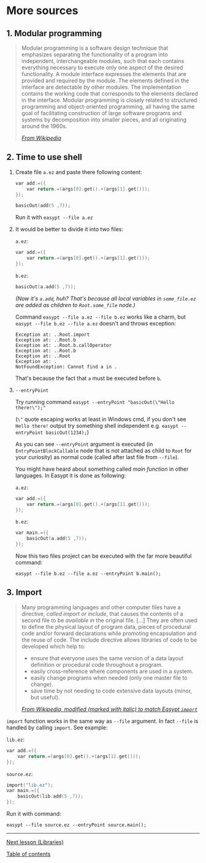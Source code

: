 # More sources

## 1. Modular programming

> Modular programming is a software design technique that emphasizes separating the functionality of a program into independent, interchangeable modules, such that each contains everything necessary to execute only one aspect of the desired functionality. A module interface expresses the elements that are provided and required by the module. The elements defined in the interface are detectable by other modules. The implementation contains the working code that corresponds to the elements declared in the interface. Modular programming is closely related to structured programming and object-oriented programming, all having the same goal of facilitating construction of large software programs and systems by decomposition into smaller pieces, and all originating around the 1960s.
> 
> [_From Wikipedia_](https://en.wikipedia.org/wiki/Modular_programming)

## 2. Time to use shell

1. Create file `a.ez` and paste there following content:

   ```c
   var add.=({
       var return.=(args[0].get().+(args[1].get()));
   });

   basicOut(add(5 ,7));
   ```
   
   Run it with `easypt --file a.ez`

2. It would be better to divide it into two files:
   
   `a.ez`:
   
   ```c
   var add.=({
       var return.=(args[0].get().+(args[1].get()));
   });
   ```

   `b.ez`:
   
   ```c
   basicOut(a.add(5 ,7));
   ```

   _(Now it's `a.add`, huh? That's because all local variables in `some_file.ez` are added as children to `Root.some_file` node.)_

   Command `easypt --file a.ez --file b.ez` works like a charm, but `easypt --file b.ez --file a.ez` doesn't and throws exception:

   ```
   Exception at: ..Root.import
   Exception at: ..Root.b
   Exception at: ..Root.b.callOperator
   Exception at: ..Root.b
   Exception at: ..Root
   Exception at: .
   NotFoundException: Cannot find a in .
   ```

   That's because the fact that `a` must be executed before `b`.

3. `--entryPoint`
   
   Try running command `easypt --entryPoint "basicOut(\"Hello there!\");"`

   (`\"` quote escaping works at least in Windows cmd, if you don't see `Hello there!` output try something shell independent e.g. `easypt --entryPoint basicOut(1234);`)

   As you can see `--entryPoint` argument is executed (in `EntryPointBlockCallable` node that is not attached as child to `Root` for your curiosity) as normal code (called after last file from `--file`).

   You might have heard about something called _main function_ in other languages. In Easypt it is done as following:

   `a.ez`:

   ```c
   var add.=({
       var return.=(args[0].get().+(args[1].get()));
   });
   ```

   `b.ez`:
   
   ```c
   var main.=({
       basicOut(a.add(5 ,7));
   });
   ```

   Now this two files project can be executed with the far more beautiful command:

   `easypt --file b.ez --file a.ez --entryPoint b.main();`

## 3. Import

> Many programming languages and other computer files have a directive, _called import or include_, that causes the contents of a second file to be _available in_ the original file. [...] They are often used to define the physical layout of program data, pieces of procedural code and/or forward declarations while promoting encapsulation and the reuse of code. The include directive allows libraries of code to be developed which help to:
> - ensure that everyone uses the same version of a data layout definition or procedural code throughout a program.
> - easily cross-reference where components are used in a system.
> - easily change programs when needed (only one master file to change).
> - save time by not needing to code extensive data layouts (minor, but useful).
> 
> [_From Wikipedia, modified (marked with italic) to match Easypt `import`_](https://en.wikipedia.org/wiki/Include_directive)

`import` function works in the same way as `--file` argument. In fact `--file` is handled by calling `import`. See example:

`lib.ez`:

```c
var add.=({
    var return.=(args[0].get().+(args[1].get()));
});
```

`source.ez`:
   
```c
import("lib.ez");
var main.=({
    basicOut(lib.add(5 ,7));
});
```

Run it with command:

`easypt --file source.ez --entryPoint source.main();`
  

---

[Next lesson (Libraries)](library.md)

[Table of contents](tutorial.md)